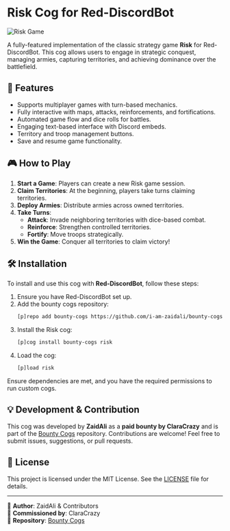 # Risk Cog for Red-DiscordBot

![Risk Game](https://raw.githubusercontent.com/i-am-zaidali/bounty-cogs/refs/heads/main/risk/data/riskmap.png)

A fully-featured implementation of the classic strategy game **Risk** for Red-DiscordBot. This cog allows users to engage in strategic conquest, managing armies, capturing territories, and achieving dominance over the battlefield.

## 📌 Features
- Supports multiplayer games with turn-based mechanics.
- Fully interactive with maps, attacks, reinforcements, and fortifications.
- Automated game flow and dice rolls for battles.
- Engaging text-based interface with Discord embeds.
- Territory and troop management buttons.
- Save and resume game functionality.

## 🎮 How to Play
1. **Start a Game**: Players can create a new Risk game session.
2. **Claim Territories**: At the beginning, players take turns claiming territories.
3. **Deploy Armies**: Distribute armies across owned territories.
4. **Take Turns**:
   - **Attack**: Invade neighboring territories with dice-based combat.
   - **Reinforce**: Strengthen controlled territories.
   - **Fortify**: Move troops strategically.
5. **Win the Game**: Conquer all territories to claim victory!

## 🛠 Installation

To install and use this cog with **Red-DiscordBot**, follow these steps:

1. Ensure you have Red-DiscordBot set up.
2. Add the bounty cogs repository:
   ```sh
   [p]repo add bounty-cogs https://github.com/i-am-zaidali/bounty-cogs
   ```
3. Install the Risk cog:
   ```sh
   [p]cog install bounty-cogs risk
   ```
4. Load the cog:
   ```sh
   [p]load risk
   ```
   
Ensure dependencies are met, and you have the required permissions to run custom cogs.

## 💡 Development & Contribution
This cog was developed  by **ZaidAli** as a **paid bounty by ClaraCrazy** and is part of the [Bounty Cogs](https://github.com/i-am-zaidali/bounty-cogs) repository. Contributions are welcome! Feel free to submit issues, suggestions, or pull requests.

## 📜 License
This project is licensed under the MIT License. See the [LICENSE](../LICENSE) file for details.

---
🔹 **Author**: ZaidAli & Contributors  
🔹 **Commissioned by**: ClaraCrazy  
🔹 **Repository**: [Bounty Cogs](https://github.com/i-am-zaidali/bounty-cogs/tree/main/risk)
